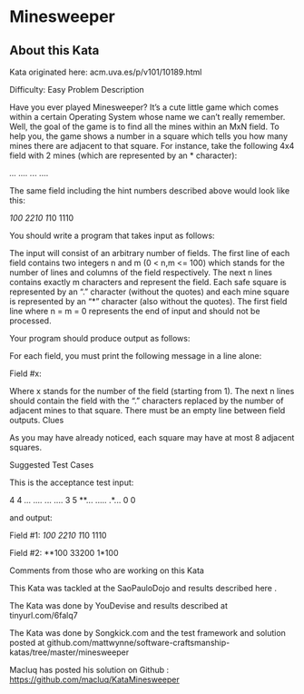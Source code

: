 # Minesweeper
## About this Kata

Kata originated here: acm.uva.es/p/v101/10189.html

Difficulty: Easy
Problem Description

Have you ever played Minesweeper? It’s a cute little game which comes within a certain Operating System whose name we can’t really remember. Well, the goal of the game is to find all the mines within an MxN field. To help you, the game shows a number in a square which tells you how many mines there are adjacent to that square. For instance, take the following 4x4 field with 2 mines (which are represented by an * character):

*...
....
.*..
....

The same field including the hint numbers described above would look like this:

*100
2210
1*10
1110

You should write a program that takes input as follows:

The input will consist of an arbitrary number of fields. The first line of each field contains two integers n and m (0 < n,m <= 100) which stands for the number of lines and columns of the field respectively. The next n lines contains exactly m characters and represent the field. Each safe square is represented by an “.” character (without the quotes) and each mine square is represented by an “*” character (also without the quotes). The first field line where n = m = 0 represents the end of input and should not be processed.

Your program should produce output as follows:

For each field, you must print the following message in a line alone:

Field #x:

Where x stands for the number of the field (starting from 1). The next n lines should contain the field with the “.” characters replaced by the number of adjacent mines to that square. There must be an empty line between field outputs.
Clues

As you may have already noticed, each square may have at most 8 adjacent squares.

Suggested Test Cases

This is the acceptance test input:

4 4
*...
....
.*..
....
3 5
**...
.....
.*...
0 0

and output:

Field #1:
*100
2210
1*10
1110

Field #2:
**100
33200
1*100

Comments from those who are working on this Kata

This Kata was tackled at the SaoPauloDojo and results described here .

The Kata was done by YouDevise and results described at tinyurl.com/6falq7

The Kata was done by Songkick.com and the test framework and solution posted at github.com/mattwynne/software-craftsmanship-katas/tree/master/minesweeper

Macluq has posted his solution on Github : https://github.com/macluq/KataMinesweeper
